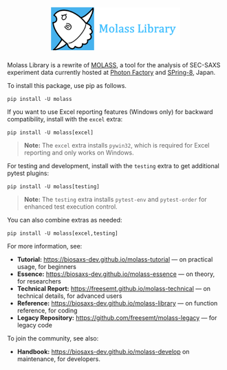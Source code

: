 <h1 align="center"><a href="https://biosaxs-dev.github.io/molass-library"><img src="docs/_static/molass-title.png" width="300"></a></h1>

Molass Library is a rewrite of [MOLASS](https://pfwww.kek.jp/saxs/MOLASSE.html), a tool for the analysis of SEC-SAXS experiment data currently hosted at [Photon Factory](https://www2.kek.jp/imss/pf/eng/) and [SPring-8](http://www.spring8.or.jp/en/), Japan.

To install this package, use pip as follows.

```
pip install -U molass
```

If you want to use Excel reporting features (Windows only) for backward compatibility, install with the `excel` extra:

```
pip install -U molass[excel]
```

> **Note:** The `excel` extra installs `pywin32`, which is required for Excel reporting and only works on Windows.

For testing and development, install with the `testing` extra to get additional pytest plugins:

```
pip install -U molass[testing]
```

> **Note:** The `testing` extra installs `pytest-env` and `pytest-order` for enhanced test execution control.

You can also combine extras as needed:

```
pip install -U molass[excel,testing]
```

For more information, see:

- **Tutorial:** https://biosaxs-dev.github.io/molass-tutorial — on practical usage, for beginners
- **Essence:** https://biosaxs-dev.github.io/molass-essence — on theory, for researchers
- **Technical Report:** https://freesemt.github.io/molass-technical — on technical details, for advanced users
- **Reference:** https://biosaxs-dev.github.io/molass-library — on function reference, for coding
- **Legacy Repository:** https://github.com/freesemt/molass-legacy — for legacy code

To join the community, see also:

- **Handbook:** https://biosaxs-dev.github.io/molass-develop on maintenance, for developers.

<br>
